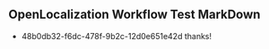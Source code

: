 ## OpenLocalization Workflow Test MarkDown
* 48b0db32-f6dc-478f-9b2c-12d0e651e42d thanks!

<!--HONumber=Aug16_HO3-->



